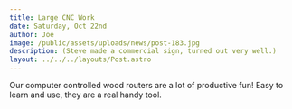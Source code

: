 ```yaml
---
title: Large CNC Work
date: Saturday, Oct 22nd
author: Joe
image: /public/assets/uploads/news/post-183.jpg
description: (Steve made a commercial sign, turned out very well.)
layout: ../../../layouts/Post.astro
---
```


Our computer controlled wood routers are a lot of productive fun!  Easy to learn and use, they are a real handy tool.
